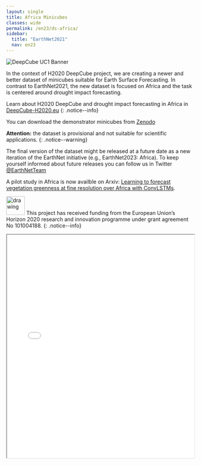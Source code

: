 ```yaml
---
layout: single
title: Africa Minicubes
classes: wide
permalink: /en23/ds-africa/
sidebar:
  title: "EarthNet2021"
  nav: en23
---
```

![DeepCube UC1 Banner](/assets/images/UC1-banner.PNG "DeepCube UC1 Banner")



In the context of H2020 DeepCube project, we are creating a newer and better dataset of minicubes suitable for Earth Surface Forecasting. In contrast to EarthNet2021, the new dataset is focused on Africa and the task is centered around drought impact forecasting.

Learn about H2020 DeepCube and drought impact forecasting in Africa in [DeepCube-H2020.eu](https://deepcube-h2020.eu/use-cases/forecasting-localized-extreme-drought-and-heat-impacts-in-africa/)
{: .notice--info}

You can download the demonstrator minicubes from [Zenodo](https://zenodo.org/record/5079843#.YOgrCegzb-g)

**Attention:** the dataset is provisional and not suitable for scientific applications.
{: .notice--warning}


The final version of the dataset might be released at a future date as a new iteration of the EarthNet initiative (e.g., EarthNet2023: Africa). To keep yourself informed about future releases you can follow us in Twitter [@EarthNetTeam](https://twitter.com/EarthNetTeam)


A pilot study in Africa is now availble on Arxiv: [Learning to forecast vegetation greenness at fine resolution over Africa with ConvLSTMs](https://arxiv.org/abs/2210.13648).


<img src="/assets/images/eu-flag.PNG" alt="drawing" width="50"/> This project has received funding from the European Union’s Horizon 2020 research and innovation programme under grant agreement No 101004188.
{: .notice--info}

<iframe src="_includes/earthnet2023_map.html" height="600px" width="100%"></iframe>

